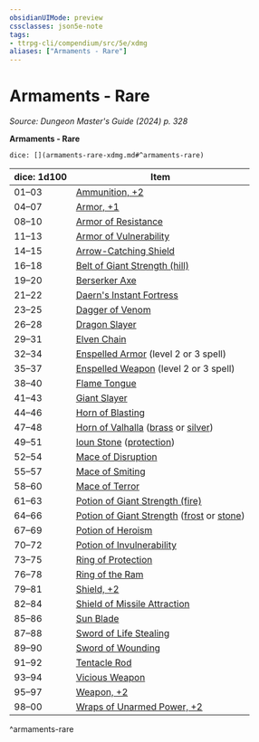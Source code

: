 ```yaml
---
obsidianUIMode: preview
cssclasses: json5e-note
tags:
- ttrpg-cli/compendium/src/5e/xdmg
aliases: ["Armaments - Rare"]
---
```

# Armaments - Rare
*Source: Dungeon Master's Guide (2024) p. 328* 

**Armaments - Rare**

`dice: [](armaments-rare-xdmg.md#^armaments-rare)`

| dice: 1d100 | Item |
|-------------|------|
| 01–03 | [Ammunition, +2](Misc%20Files/CLI/compendium/items/2-ammunition-xdmg.md) |
| 04–07 | [Armor, +1](Misc%20Files/CLI/compendium/items/1-armor-xdmg.md) |
| 08–10 | [Armor of Resistance](Misc%20Files/CLI/compendium/items/armor-of-resistance-xdmg.md) |
| 11–13 | [Armor of Vulnerability](Misc%20Files/CLI/compendium/items/armor-of-vulnerability-xdmg.md) |
| 14–15 | [Arrow-Catching Shield](Misc%20Files/CLI/compendium/items/arrow-catching-shield-xdmg.md) |
| 16–18 | [Belt of Giant Strength (hill)](Misc%20Files/CLI/compendium/items/belt-of-hill-giant-strength-xdmg.md) |
| 19–20 | [Berserker Axe](Misc%20Files/CLI/compendium/items/berserker-axe-xdmg.md) |
| 21–22 | [Daern's Instant Fortress](Misc%20Files/CLI/compendium/items/daerns-instant-fortress-xdmg.md) |
| 23–25 | [Dagger of Venom](Misc%20Files/CLI/compendium/items/dagger-of-venom-xdmg.md) |
| 26–28 | [Dragon Slayer](Misc%20Files/CLI/compendium/items/dragon-slayer-xdmg.md) |
| 29–31 | [Elven Chain](Misc%20Files/CLI/compendium/items/elven-chain-xdmg.md) |
| 32–34 | [Enspelled Armor](Misc%20Files/CLI/compendium/items/enspelled-armor-xdmg.md) (level 2 or 3 spell) |
| 35–37 | [Enspelled Weapon](Misc%20Files/CLI/compendium/items/enspelled-weapon-xdmg.md) (level 2 or 3 spell) |
| 38–40 | [Flame Tongue](Misc%20Files/CLI/compendium/items/flame-tongue-xdmg.md) |
| 41–43 | [Giant Slayer](Misc%20Files/CLI/compendium/items/giant-slayer-xdmg.md) |
| 44–46 | [Horn of Blasting](Misc%20Files/CLI/compendium/items/horn-of-blasting-xdmg.md) |
| 47–48 | [Horn of Valhalla](Misc%20Files/CLI/compendium/items/horn-of-valhalla-xdmg.md) ([brass](Misc%20Files/CLI/compendium/items/horn-of-valhalla-brass-xdmg.md) or [silver](Misc%20Files/CLI/compendium/items/horn-of-valhalla-silver-xdmg.md)) |
| 49–51 | [Ioun Stone](Misc%20Files/CLI/compendium/items/ioun-stone-xdmg.md) ([protection](Misc%20Files/CLI/compendium/items/ioun-stone-protection-xdmg.md)) |
| 52–54 | [Mace of Disruption](Misc%20Files/CLI/compendium/items/mace-of-disruption-xdmg.md) |
| 55–57 | [Mace of Smiting](Misc%20Files/CLI/compendium/items/mace-of-smiting-xdmg.md) |
| 58–60 | [Mace of Terror](Misc%20Files/CLI/compendium/items/mace-of-terror-xdmg.md) |
| 61–63 | [Potion of Giant Strength (fire)](Misc%20Files/CLI/compendium/items/potion-of-fire-giant-strength-xdmg.md) |
| 64–66 | [Potion of Giant Strength](Misc%20Files/CLI/compendium/items/potion-of-giant-strength-xdmg.md) ([frost](Misc%20Files/CLI/compendium/items/potion-of-frost-giant-strength-xdmg.md) or [stone](Misc%20Files/CLI/compendium/items/potion-of-stone-giant-strength-xdmg.md)) |
| 67–69 | [Potion of Heroism](Misc%20Files/CLI/compendium/items/potion-of-heroism-xdmg.md) |
| 70–72 | [Potion of Invulnerability](Misc%20Files/CLI/compendium/items/potion-of-invulnerability-xdmg.md) |
| 73–75 | [Ring of Protection](Misc%20Files/CLI/compendium/items/ring-of-protection-xdmg.md) |
| 76–78 | [Ring of the Ram](Misc%20Files/CLI/compendium/items/ring-of-the-ram-xdmg.md) |
| 79–81 | [Shield, +2](Misc%20Files/CLI/compendium/items/2-shield-xdmg.md) |
| 82–84 | [Shield of Missile Attraction](Misc%20Files/CLI/compendium/items/shield-of-missile-attraction-xdmg.md) |
| 85–86 | [Sun Blade](Misc%20Files/CLI/compendium/items/sun-blade-xdmg.md) |
| 87–88 | [Sword of Life Stealing](Misc%20Files/CLI/compendium/items/sword-of-life-stealing-xdmg.md) |
| 89–90 | [Sword of Wounding](Misc%20Files/CLI/compendium/items/sword-of-wounding-xdmg.md) |
| 91–92 | [Tentacle Rod](Misc%20Files/CLI/compendium/items/tentacle-rod-xdmg.md) |
| 93–94 | [Vicious Weapon](Misc%20Files/CLI/compendium/items/vicious-weapon-xdmg.md) |
| 95–97 | [Weapon, +2](Misc%20Files/CLI/compendium/items/2-weapon-xdmg.md) |
| 98–00 | [Wraps of Unarmed Power, +2](Misc%20Files/CLI/compendium/items/2-wraps-of-unarmed-power-xdmg.md) |
^armaments-rare